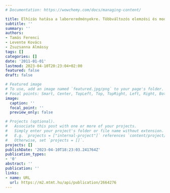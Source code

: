 ```yaml
---
# Documentation: https://wowchemy.com/docs/managing-content/

title: Elhízás hatása a laboreredményekre. Többváltozós elemzési és modellezési lehetőségek
subtitle: ''
summary: ''
authors:
- Tamás Ferenci
- Levente Kovács
- Zsuzsanna Almássy
tags: []
categories: []
date: '2011-01-01'
lastmod: 2023-04-10T20:23:04+02:00
featured: false
draft: false

# Featured image
# To use, add an image named `featured.jpg/png` to your page's folder.
# Focal points: Smart, Center, TopLeft, Top, TopRight, Left, Right, BottomLeft, Bottom, BottomRight.
image:
  caption: ''
  focal_point: ''
  preview_only: false

# Projects (optional).
#   Associate this post with one or more of your projects.
#   Simply enter your project's folder or file name without extension.
#   E.g. `projects = ["internal-project"]` references `content/project/deep-learning/index.md`.
#   Otherwise, set `projects = []`.
projects: []
publishDate: '2023-04-10T18:23:03.241764Z'
publication_types:
- '0'
abstract: ''
publication: ''
links:
- name: URL
  url: https://m2.mtmt.hu/api/publication/2664276
---
```

